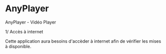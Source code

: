 # AnyPlayer
AnyPlayer - Vidéo Player

1/ Accès à internet

Cette application aura besoins d'accèder à internet afin de vérifier les mises à disponible.
